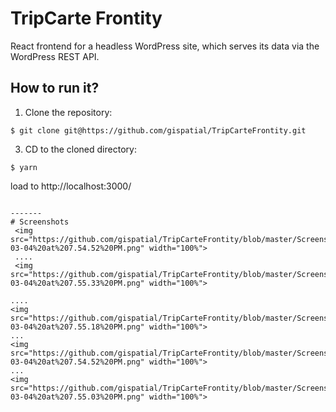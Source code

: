 # TripCarte Frontity
 React frontend for a headless WordPress site, which serves its data via the WordPress REST API.
 ## How to run it?

1. Clone the repository:

```
$ git clone git@https://github.com/gispatial/TripCarteFrontity.git 
```
3. CD to the cloned directory:
```
$ yarn
```
load to http://localhost:3000/
```

-------
# Screenshots
 <img src="https://github.com/gispatial/TripCarteFrontity/blob/master/Screenshot%202020-03-04%20at%207.54.52%20PM.png" width="100%">
 ....
 <img src="https://github.com/gispatial/TripCarteFrontity/blob/master/Screenshot%202020-03-04%20at%207.55.33%20PM.png" width="100%">
 
....
<img src="https://github.com/gispatial/TripCarteFrontity/blob/master/Screenshot%202020-03-04%20at%207.55.18%20PM.png" width="100%">
...
<img src="https://github.com/gispatial/TripCarteFrontity/blob/master/Screenshot%202020-03-04%20at%207.54.52%20PM.png" width="100%">
...
<img src="https://github.com/gispatial/TripCarteFrontity/blob/master/Screenshot%202020-03-04%20at%207.55.03%20PM.png" width="100%">
